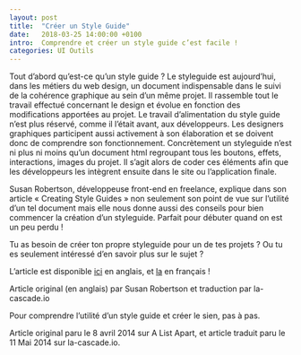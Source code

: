 ```yaml
---
layout: post
title:  "Créer un Style Guide"
date:   2018-03-25 14:00:00 +0100
intro:  Comprendre et créer un style guide c’est facile !
categories: UI Outils
---
```

Tout d’abord qu’est-ce qu’un style guide ?
Le styleguide est aujourd’hui, dans les métiers du web design, un document indispensable dans le suivi de la cohérence graphique au sein d’un même projet. Il rassemble tout le travail effectué concernant le design et évolue en fonction des modifications apportées au projet.
Le travail d’alimentation du style guide n’est plus réservé, comme il l’était avant, aux développeurs. Les designers graphiques participent aussi activement à son élaboration et se doivent donc de comprendre son fonctionnement. Concrètement un styleguide n’est ni plus ni moins qu’un document html regroupant tous les boutons, effets, interactions, images du projet. Il s’agit alors de coder ces éléments afin que les développeurs les intègrent ensuite dans le site ou l’application finale.

Susan Robertson, développeuse front-end en freelance, explique dans son article « Creating Style Guides » non seulement son point de vue sur l’utilité d’un tel document mais elle nous donne aussi des conseils pour bien commencer la création d’un styleguide. Parfait pour débuter quand on est un peu perdu !

Tu as besoin de créer ton propre styleguide pour un de tes projets ? Ou tu es seulement intéressé d’en savoir plus sur le sujet ?

L’article est disponible <a href="http://alistapart.com/article/creating-style-guides">ici</a> en anglais, et <a href="https://la-cascade.io/creer-un-guide-de-style/">la</a> en français !


Article original (en anglais) par Susan Robertson et traduction par la-cascade.io

Pour comprendre l’utilité d’un style guide et créer le sien, pas à pas.

Article original paru le 8 avril 2014 sur A List Apart, et article traduit paru le 11 Mai 2014 sur la-cascade.io.
